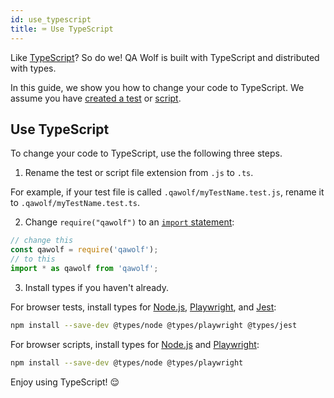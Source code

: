 ```yaml
---
id: use_typescript
title: ⌨️ Use TypeScript
---
```


Like [TypeScript](https://www.typescriptlang.org/)? So do we! QA Wolf is built with TypeScript and distributed with types.

In this guide, we show you how to change your code to TypeScript. We assume you have [created a test](create_a_test) or [script](create_a_script).

## Use TypeScript

To change your code to TypeScript, use the following three steps.

1. Rename the test or script file extension from `.js` to `.ts`.

For example, if your test file is called `.qawolf/myTestName.test.js`, rename it to `.qawolf/myTestName.test.ts`.

2. Change `require("qawolf")` to an [`import` statement](https://developer.mozilla.org/en-US/docs/Web/JavaScript/Reference/Statements/import):

```js
// change this
const qawolf = require('qawolf');
// to this
import * as qawolf from 'qawolf';
```

3. Install types if you haven't already.

For browser tests, install types for [Node.js](https://www.npmjs.com/package/@types/node), [Playwright](https://www.npmjs.com/package/@types/playwright), and [Jest](https://www.npmjs.com/package/@types/jest):

```bash
npm install --save-dev @types/node @types/playwright @types/jest
```

For browser scripts, install types for [Node.js](https://www.npmjs.com/package/@types/node) and [Playwright](https://www.npmjs.com/package/@types/playwright):

```bash
npm install --save-dev @types/node @types/playwright
```

Enjoy using TypeScript! 😌
